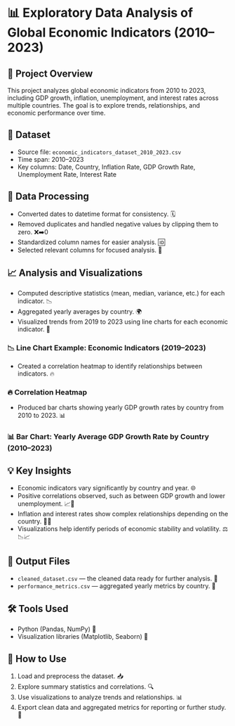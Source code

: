 # 📊 Exploratory Data Analysis of Global Economic Indicators (2010–2023)

## 📝 Project Overview

This project analyzes global economic indicators from 2010 to 2023, including GDP growth, inflation, unemployment, and interest rates across multiple countries. The goal is to explore trends, relationships, and economic performance over time.


## 📂 Dataset

- Source file: `economic_indicators_dataset_2010_2023.csv`
- Time span: 2010–2023
- Key columns: Date, Country, Inflation Rate, GDP Growth Rate, Unemployment Rate, Interest Rate


## 🔧 Data Processing

- Converted dates to datetime format for consistency. 🗓️
- Removed duplicates and handled negative values by clipping them to zero. ❌➡️0
- Standardized column names for easier analysis. 🆔
- Selected relevant columns for focused analysis. 🎯


## 📈 Analysis and Visualizations

- Computed descriptive statistics (mean, median, variance, etc.) for each indicator. 📉
- Aggregated yearly averages by country. 🌍
- Visualized trends from 2019 to 2023 using line charts for each economic indicator. 📅

### 📉 Line Chart Example: Economic Indicators (2019–2023)

- Created a correlation heatmap to identify relationships between indicators. 🔥

### 🔥 Correlation Heatmap

- Produced bar charts showing yearly GDP growth rates by country from 2010 to 2023. 📊

### 📊 Bar Chart: Yearly Average GDP Growth Rate by Country (2010–2023)


## 💡 Key Insights

- Economic indicators vary significantly by country and year. 🌐
- Positive correlations observed, such as between GDP growth and lower unemployment. 📈🤝
- Inflation and interest rates show complex relationships depending on the country. 💸🔄
- Visualizations help identify periods of economic stability and volatility. ⚖️📉📈


## 💾 Output Files

- `cleaned_dataset.csv` — the cleaned data ready for further analysis. 🧹
- `performance_metrics.csv` — aggregated yearly metrics by country. 📅

## 🛠️ Tools Used

- Python (Pandas, NumPy) 🐍
- Visualization libraries (Matplotlib, Seaborn) 🎨

## 🚀 How to Use

1. Load and preprocess the dataset. 📥
2. Explore summary statistics and correlations. 🔍
3. Use visualizations to analyze trends and relationships. 📊
4. Export clean data and aggregated metrics for reporting or further study. 💾



